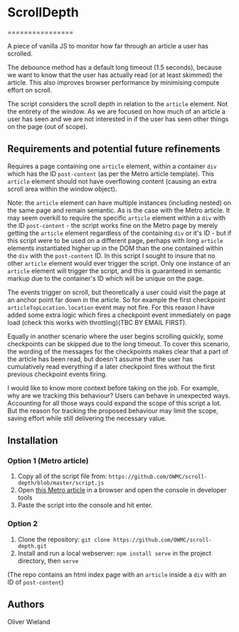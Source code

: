 # ScrollDepth
================

A piece of vanilla JS to monitor how far through an article a user has scrolled.

The debounce method has a default long timeout (1.5 seconds), because we want to know that the user has actually read (or at least skimmed) the article. This also improves browser performance by minimising compute effort on scroll.

The script considers the scroll depth in relation to the `article` element. Not the entirety of the window. As we are focused on how much of an article a user has seen and we are not interested in if the user has seen other things on the page (out of scope).

## Requirements and potential future refinements

Requires a page containing one `article` element, within a container `div` which has the ID `post-content` (as per the Metro article template).
This `article` element should not have overflowing content (causing an extra scroll area within the window object).

Note: the `article` element can have multiple instances (including nested) on the same page and remain semantic. As is the case with the Metro article. It may seem overkill to require the specific `article` element within a `div` with the ID `post-content` - the script works fine on the Metro page by merely getting the `article` element regardless of the containing `div` or it's ID - but if this script were to be used on a different page, perhaps with long `article` elements instantiated higher up in the DOM than the one contained within the `div` with the `post-content` ID. In this script I sought to insure that no other `article` element would ever trigger the script. Only one instance of an `article` element will trigger the script, and this is guaranteed in semantic markup due to the container's ID which will be unique on the page.

The events trigger on scroll, but theoretically a user could visit the page at an anchor point far down in the article. So for example the first checkpoint `articleTopLocation.location` event may not fire. For this reason I have added some extra logic which fires a checkpoint event immediately on page load (check this works with throttling)(TBC BY EMAIL FIRST).

Equally in another scenario where the user begins scrolling quickly, some checkpoints can be skipped due to the long timeout. To cover this scenario, the wording of the messages for the checkpoints makes clear that a part of the article has been read, but doesn't assume that the user has cumulatively read everything if a later checkpoint fires without the first previous checkpoint events firing. 

I would like to know more context before taking on the job. For example, why are we tracking this behaviour? Users can behave in unexpected ways. Accounting for all those ways could expand the scope of this script a lot. But the reason for tracking the proposed behaviour may limit the scope, saving effort while still delivering the necessary value.

## Installation

### Option 1 (Metro article)

1. Copy all of the script file from: `https://github.com/OWMC/scroll-depth/blob/master/script.js`
2. Open [this Metro article](https://metro.co.uk/2024/08/10/pointless-london-gallery-crowned-uks-biggest-tourist-let-down-21393090/) in a browser and open the console in developer tools
3. Paste the script into the console and hit enter.

### Option 2

1. Clone the repository: `git clone https://github.com/OWMC/scroll-depth.git`
2. Install and run a local webserver: `npm install serve` in the project directory, then `serve`

(The repo contains an html index page with an `article` inside a `div` with an ID of `post-content`)


## Authors

Oliver Wieland